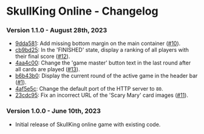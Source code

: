 # SkullKing Online - Changelog

### Version 1.1.0 - August 28th, 2023

- [9dda581](https://github.com/eliaspr/SkullKing/commit/9dda581655ddbe187aaf22f888ee7dabf2b01767): Add missing bottom margin on the main container ([#10](https://github.com/eliaspr/SkullKing/issues/10)).
- [cb9bd25](https://github.com/eliaspr/SkullKing/commit/cb9bd250ad9f04b8fd4998ae086045a30dd3da56): In the 'FINISHED' state, display a ranking of all players with their final score ([#12](https://github.com/eliaspr/SkullKing/issues/12)).
- [4aa4c00](https://github.com/eliaspr/SkullKing/commit/4aa4c000ec5e4ec83c620221403ef1363703a387): Change the 'game master' button text in the last round after all cards are played ([#13](https://github.com/eliaspr/SkullKing/issues/13)).
- [b6b43b0](https://github.com/eliaspr/SkullKing/commit/b6b43b08c40d68d0fe6b327a438ff9491ba83802): Display the current round of the active game in the header bar ([#1](https://github.com/eliaspr/SkullKing/issues/1)).
- [4af5e5c](https://github.com/eliaspr/SkullKing/commit/4af5e5cdd5b9026dcba94cd8d01804c53c9a69e4): Change the default port of the HTTP server to `80`.
- [23cdc95](https://github.com/eliaspr/SkullKing/commit/23cdc957d1cc2e66d26f23465415facbde989ea6): Fix an incorrect URL of the 'Scary Mary' card images ([#11](https://github.com/eliaspr/SkullKing/issues/11)).

### Version 1.0.0 - June 10th, 2023

- Initial release of SkullKing online game with existing code.
